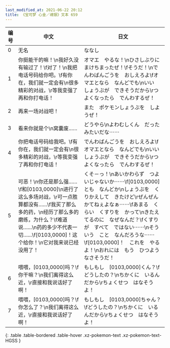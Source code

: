 ```yaml
---
last_modified_at: 2021-06-22 20:12
title: 《宝可梦 心金／魂银》文本 659
---
```

| 编号 | 中文 | 日文 |
| ---- | ---- | ---- |
| 0 | 无名 | ななし |
| 1 | 你挺能干的嘛！\n我好久没有输过了！\f对了！\n我把电话号码给你吧。\f有你在，我们就一定会有\n很多精彩的对战，\r等我变强了再和你打电话！ | オマエ　やるな！\nひさしぶりに　まけちまったぜ！\fそうだ！\nでんわばんごうを　おしえろよ\fオマエとなら　なんどでも\nいい　しょうぶが　できそうだから\rつよくなったら　でんわするぜ！ |
| 2 | 再来一场对战吧！ | また　ポケモンしょうぶを　しようぜ！ |
| 3 | 看来你就是个\n窝囊废…… | どうやら\nよわむしくん　だった　みたいだな⋯⋯ |
| 4 | 你把电话号码给我吧。\f有你在，我们就一定会有\n很多精彩的对战，\r等我变强了再和你打电话！ | でんわばんごうを　おしえろよ\fオマエとなら　なんどでも\nいい　しょうぶが　できそうだから\rつよくなったら　でんわするぜ！ |
| 5 | 可恶！\n你还是那么强……\f和[0103,0000]\n进行了这么多场对战，\r可一点胜算都没有……\f我买了那么多的药，\n经历了那么多的磨练，为什么？\f难道说……\n药的多少不代表一切……\f[0103,0000]！这个给你！\n它对我来说已经没用了！ | くそ－っ！\nあいかわらず　つよいじゃないか⋯⋯\f[0103,0000]とも　なんどか\nしょうぶを　くりかえして　きたけど\rぜんぜん　かてねぇよなぁ⋯⋯\fあまる　くらい　くすりを　かって\nきたえてるのに　なぜなんだ？\fくすりが　すべて　ではない⋯⋯\nそういう　こと　なんだろうな⋯⋯\f[0103,0000]！　これを　やるよ！\nおれには　もう　ひつようなさそうだ！ |
| 6 | 喂喂，[0103,0000]吗？\f你干嘛？\n我们离得这么近，\r直接和我说话好了啊！ | もしもし　[0103,0000]くん？\fどうしたの？\nちかくに　いるんだから\rちょくせつ　はなそうよ！ |
| 7 | 喂喂，[0103,0000]吗？\f你怎么了？\n我们离得这么近，\r直接和我说话好了啊！ | もしもし　[0103,0000]ちゃん？\fどうしたの？\nちかくに　いるんだから\rちょくせつ　はなそうよ！ |
{: .table .table-bordered .table-hover .xz-pokemon-text .xz-pokemon-text-HGSS }